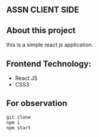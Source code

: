## ASSN CLIENT SIDE

## About this project 
this is a simple react js application.

## Frontend Technology:
* React JS
* CSS3

## For observation 
<code>git clone <repo-link></code> <br/>
<code>npm i</code> <br/>
<code>npm start</code> <br/>
